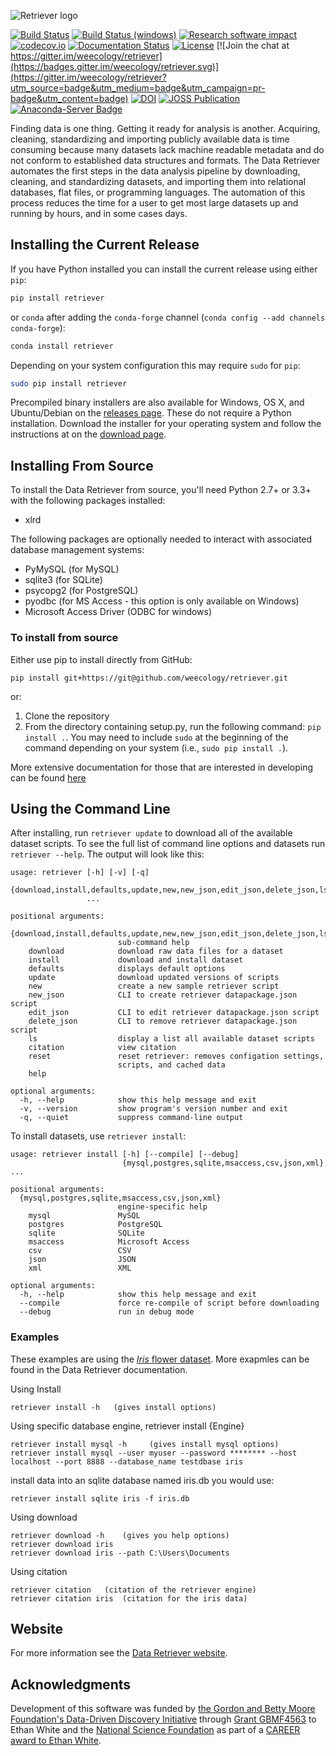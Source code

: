 ![Retriever logo](http://i.imgur.com/se7TtrK.png)


[![Build Status](https://travis-ci.org/weecology/retriever.svg?branch=master)](https://travis-ci.org/weecology/retriever)
[![Build Status (windows)](https://ci.appveyor.com/api/projects/status/qetgo4jxa5769qtb/branch/master?svg=true)](https://ci.appveyor.com/project/ethanwhite/retriever/branch/master)
[![Research software impact](http://depsy.org/api/package/pypi/retriever/badge.svg)](http://depsy.org/package/python/retriever)
[![codecov.io](https://codecov.io/github/weecology/retriever/coverage.svg?branch=master)](https://codecov.io/github/weecology/retriever?branch=master)
[![Documentation Status](https://readthedocs.org/projects/retriever/badge/?version=latest)](http://retriever.readthedocs.io/en/latest/?badge=latest)
[![License](http://img.shields.io/badge/license-MIT-blue.svg)](https://raw.githubusercontent.com/weecology/retriever/master/LICENSE)
[![Join the chat at https://gitter.im/weecology/retriever](https://badges.gitter.im/weecology/retriever.svg)](https://gitter.im/weecology/retriever?utm_source=badge&utm_medium=badge&utm_campaign=pr-badge&utm_content=badge)
[![DOI](https://zenodo.org/badge/DOI/10.5281/zenodo.1038272.svg)](https://doi.org/10.5281/zenodo.1038272)
[![JOSS Publication](http://joss.theoj.org/papers/10.21105/joss.00451/status.svg)](https://doi.org/10.21105/joss.00451)
[![Anaconda-Server Badge](https://anaconda.org/conda-forge/retriever/badges/version.svg)](https://anaconda.org/conda-forge/retriever)

Finding data is one thing. Getting it ready for analysis is another. Acquiring,
cleaning, standardizing and importing publicly available data is time consuming
because many datasets lack machine readable metadata and do not conform to
established data structures and formats. The Data Retriever automates the first
steps in the data analysis pipeline by downloading, cleaning, and standardizing
datasets, and importing them into relational databases, flat files, or
programming languages. The automation of this process reduces the time for a
user to get most large datasets up and running by hours, and in some cases days.

## Installing the Current Release

If you have Python installed you can install the current release using either `pip`:

```bash
pip install retriever
```

or `conda` after adding the `conda-forge` channel (`conda config --add channels conda-forge`):

```bash
conda install retriever
```

Depending on your system configuration this may require `sudo` for `pip`:

```bash
sudo pip install retriever
```

Precompiled binary installers are also available for Windows, OS X, and
Ubuntu/Debian on
the [releases page](https://github.com/weecology/retriever/releases). These do
not require a Python installation. Download the installer for your operating
system and follow the instructions at on
the [download page](http://www.data-retriever.org/download.html).


Installing From Source
----------------------

To install the Data Retriever from source, you'll need Python 2.7+ or 3.3+ with the following packages installed:

* xlrd

The following packages are optionally needed to interact with associated
database management systems:

* PyMySQL (for MySQL)
* sqlite3 (for SQLite)
* psycopg2 (for PostgreSQL)
* pyodbc (for MS Access - this option is only available on Windows)
* Microsoft Access Driver (ODBC for windows)

### To install from source

Either use pip to install directly from GitHub:

```shell
pip install git+https://git@github.com/weecology/retriever.git
```

or:

1. Clone the repository
2. From the directory containing setup.py, run the following command: `pip
   install .`. You may need to include `sudo` at the beginning of the
   command depending on your system (i.e., `sudo pip install .`).

More extensive documentation for those that are interested in developing can be found [here](http://retriever.readthedocs.io/en/latest/?badge=latest)

Using the Command Line
----------------------
After installing, run `retriever update` to download all of the available dataset scripts.
To see the full list of command line options and datasets run `retriever --help`.
The output will look like this:

```shell
usage: retriever [-h] [-v] [-q]
                 {download,install,defaults,update,new,new_json,edit_json,delete_json,ls,citation,reset,help}
                 ...

positional arguments:
  {download,install,defaults,update,new,new_json,edit_json,delete_json,ls,citation,reset,help}
                        sub-command help
    download            download raw data files for a dataset
    install             download and install dataset
    defaults            displays default options
    update              download updated versions of scripts
    new                 create a new sample retriever script
    new_json            CLI to create retriever datapackage.json script
    edit_json           CLI to edit retriever datapackage.json script
    delete_json         CLI to remove retriever datapackage.json script
    ls                  display a list all available dataset scripts
    citation            view citation
    reset               reset retriever: removes configation settings,
                        scripts, and cached data
    help

optional arguments:
  -h, --help            show this help message and exit
  -v, --version         show program's version number and exit
  -q, --quiet           suppress command-line output
```

To install datasets, use `retriever install`:

```shell
usage: retriever install [-h] [--compile] [--debug]
                         {mysql,postgres,sqlite,msaccess,csv,json,xml} ...

positional arguments:
  {mysql,postgres,sqlite,msaccess,csv,json,xml}
                        engine-specific help
    mysql               MySQL
    postgres            PostgreSQL
    sqlite              SQLite
    msaccess            Microsoft Access
    csv                 CSV
    json                JSON
    xml                 XML

optional arguments:
  -h, --help            show this help message and exit
  --compile             force re-compile of script before downloading
  --debug               run in debug mode
```


### Examples

These examples are using the [*Iris* flower dataset](https://en.wikipedia.org/wiki/Iris_flower_data_set).
More exapmles can be found in the Data Retriever documentation.

Using Install

```shell
retriever install -h   (gives install options)
```

Using specific database engine, retriever install {Engine}

```shell
retriever install mysql -h     (gives install mysql options)
retriever install mysql --user myuser --password ******** --host localhost --port 8888 --database_name testdbase iris
```
install data into an sqlite database named iris.db you would use:

```shell
retriever install sqlite iris -f iris.db
```

Using download

```shell
retriever download -h    (gives you help options)
retriever download iris
retriever download iris --path C:\Users\Documents
```

Using citation

```shell
retriever citation   (citation of the retriever engine)
retriever citation iris  (citation for the iris data)
```

Website
-------

For more information see the
[Data Retriever website](http://www.data-retriever.org/).

Acknowledgments
---------------

Development of this software was funded by [the Gordon and Betty Moore
Foundation's Data-Driven Discovery
Initiative](http://www.moore.org/programs/science/data-driven-discovery) through
[Grant GBMF4563](http://www.moore.org/grants/list/GBMF4563) to Ethan White and
the [National Science Foundation](http://nsf.gov/) as part of a [CAREER award to
Ethan White](http://nsf.gov/awardsearch/showAward.do?AwardNumber=0953694).
